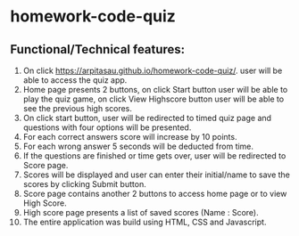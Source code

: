# homework-code-quiz
## Functional/Technical features:
1. On click https://arpitasau.github.io/homework-code-quiz/. user will be able to access the quiz app.
2. Home page presents 2 buttons, on click Start button user will be able to play the quiz game, on click View Highscore button user will be able to see the previous high scores.
3. On click start button, user will be redirected to timed quiz page and questions with four options will be presented.
4. For each correct answers score will increase by 10 points.
5. For each wrong answer 5 seconds will be deducted from time.
6. If the questions are finished or time gets over, user will be redirected to Score page.
7. Scores will be displayed and user can enter their initial/name to save the scores by clicking Submit button.
8. Score page contains another 2 buttons to access home page or to view High Score.
9. High score page presents a list of saved scores (Name : Score).
10. The entire application was build using HTML, CSS and Javascript.



